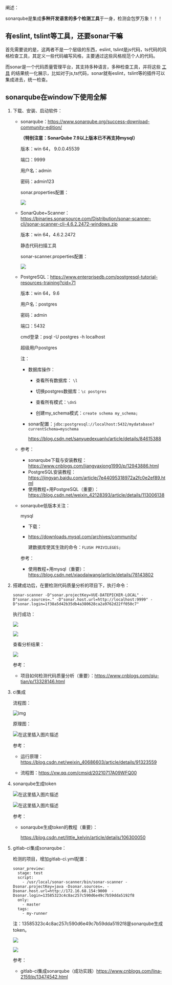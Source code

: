 阐述：

sonarqube是集成**多种开发语言的多个检测工具**于一身，检测会包罗万象！！！



## 有eslint, tslint等工具，还要sonar干嘛

首先需要说的是，这两者不是一个层级的东西，eslint, tslint是js代码，ts代码的风格检查工具，其定义一些代码编写风格，主要通过这些风格规范个人的代码。

而sonar是一个代码质量管理平台，其支持多种语言，多种检查工具，并将这些 [工具](http://www.codercto.com/tool.html) 的结果统一化展示，比如对于js,ts代码，sonar就有eslint，tslint等的插件可以集成进去，统一检查。

## sonarqube在window下使用全解

1. 下载、安装、启动软件：

   - sonarqube：https://www.sonarqube.org/success-download-community-edition/

     **（特别注意：SonarQube 7.9以上版本已不再支持mysql）**

     版本：win 64， 9.0.0.45539

     端口：9999

     用户名：admin

     密码：admin123

     sonar.properties配置：

     ![](https://gitee.com/yt46767/doc/raw/master/image-20210723164720085.png)

   - SonarQube+Scanner：https://binaries.sonarsource.com/Distribution/sonar-scanner-cli/sonar-scanner-cli-4.6.2.2472-windows.zip

     版本：win 64，4.6.2.2472

     静态代码扫描工具

     sonar-scanner.properties配置：

     ![](https://gitee.com/yt46767/doc/raw/master/image-20210723164456576.png)

   - PostgreSQL：https://www.enterprisedb.com/postgresql-tutorial-resources-training?cid=71
   
     版本：win 64，9.6
   
     用户名：postgres
   
     密码：admin
   
     端口：5432
   
     cmd登录：psql -U postgres -h localhost
   
     超级用户postgres
   
     注：
     
     - 数据库操作：
     
       - 查看所有数据库： `\l`
     
       - 切换postgres数据库：`\c postgres`
       - 查看所有模式：`\dnS`
       - 创建my_schema模式：`create schema my_schema; `
     
     - sonar配置：`jdbc:postgresql://localhost:5432/mydatabase?currentSchema=myschema`
     
       https://blog.csdn.net/sanyuedexuanlv/article/details/84615388
     
   - 参考：

        - sonarqube下载与安装教程：https://www.cnblogs.com/jiangyaxiong1990/p/12943886.html
        - PostgreSQL安装教程：https://jingyan.baidu.com/article/7e44095318972a2fc0e2ef89.html
        - 使用教程+用PostgreSQL（重要）：https://blog.csdn.net/weixin_42128393/article/details/113006138

   - sonarqube低版本关注：

        mysql

        - 下载：

        - https://downloads.mysql.com/archives/community/

          建数据库使其生效的命令：`FLUSH PRIVILEGES;`     

        参考：

        - 使用教程+用mysql（重要）：https://blog.csdn.net/xiaodaiwang/article/details/78143802



2. 搭建成功后，在要检测代码质量分析的项目下，执行命令：

    `sonar-scanner -D"sonar.projectKey=VUE-DATEPICKER-LOCAL" -D"sonar.sources=." -D"sonar.host.url=http://localhost:9999" -D"sonar.login=1f38a5d42b35db4a380628ca2a9762d22ff050c7"`
    
    执行成功：

    ![](https://gitee.com/yt46767/doc/raw/master/image-20210723165803215.png)

    ![](https://gitee.com/yt46767/doc/raw/master/image-20210723165727690.png)

    查看分析结果：

    ![](https://gitee.com/yt46767/doc/raw/master/image-20210723165825983.png)

    参考：

    - 项目如何检测代码质量分析（重要）：https://www.cnblogs.com/qiu-tian/p/13328146.html

3. ci集成

    流程图：

    ![img](https://inews.gtimg.com/newsapp_bt/0/13777765798/641)

    原理图：

    ![在这里插入图片描述](https://img-blog.csdnimg.cn/20190608120550562.png?x-oss-process=image/watermark,type_ZmFuZ3poZW5naGVpdGk,shadow_10,text_aHR0cHM6Ly9ibG9nLmNzZG4ubmV0L3dlaXhpbl80MDY4NjYwMw==,size_16,color_FFFFFF,t_70)
    
    参考：
    
    - 运行原理：https://blog.csdn.net/weixin_40686603/article/details/91323559
    
    - 流程图：https://xw.qq.com/cmsid/20210717A09WFQ00
    
      

1. sonarqube生成token

   ![在这里插入图片描述](https://img-blog.csdnimg.cn/20200523150746871.png?x-oss-process=image/watermark,type_ZmFuZ3poZW5naGVpdGk,shadow_10,text_aHR0cHM6Ly9ibG9nLmNzZG4ubmV0L2xpdHRsZV9rZWx2aW4=,size_16,color_FFFFFF,t_70)

   ![在这里插入图片描述](https://img-blog.csdnimg.cn/20200523150817122.png?x-oss-process=image/watermark,type_ZmFuZ3poZW5naGVpdGk,shadow_10,text_aHR0cHM6Ly9ibG9nLmNzZG4ubmV0L2xpdHRsZV9rZWx2aW4=,size_16,color_FFFFFF,t_70)

   参考：

   - sonarqube生成token的教程（重要）：

     https://blog.csdn.net/little_kelvin/article/details/106300050

   

2. gitlab-ci集成sonarqube：

   检测的项目，增加gitlab-ci.yml配置：

   ```
   sonar_preview:
     stage: test
     script:
       - /usr/local/sonar-scanner/bin/sonar-scanner -Dsonar.projectKey=java -Dsonar.sources=. -Dsonar.host.url=http://172.16.68.154:9000  -Dsonar.login=13585323c4c8ac257c590d6e49c7b59dda5192f8
     only:
       - master
     tags:
       - my-runner
   ```

   注：13585323c4c8ac257c590d6e49c7b59dda5192f8是sonarqube生成token。

    ![](https://gitee.com/yt46767/doc/raw/master/image-20210723155854761.png)

    ![](https://gitee.com/yt46767/doc/raw/master/image-20210723155910938.png)

    参考：

    - gitlab-ci集成sonarqube（成功实践）https://www.cnblogs.com/lina-2159/p/13474542.html

